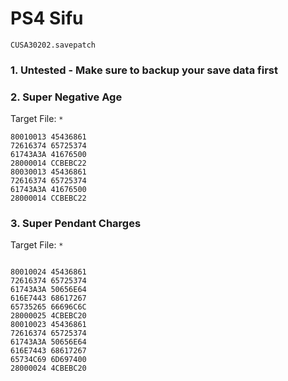 # PS4 Sifu

`CUSA30202.savepatch`

### 1. Untested - Make sure to backup your save data first
### 2. Super Negative Age

Target File: `*`

```
80010013 45436861
72616374 65725374
61743A3A 41676500
28000014 CCBEBC22
80030013 45436861
72616374 65725374
61743A3A 41676500
28000014 CCBEBC22
```

### 3. Super Pendant Charges

Target File: `*`

```
						
80010024 45436861
72616374 65725374
61743A3A 50656E64
616E7443 68617267
65735265 66696C6C
28000025 4CBEBC20
80010023 45436861
72616374 65725374
61743A3A 50656E64
616E7443 68617267
65734C69 6D697400
28000024 4CBEBC20
```

